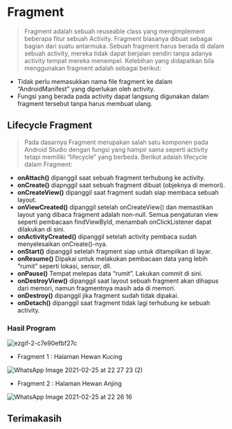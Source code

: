 # Fragment
>Fragment adalah sebuah reuseable class yang mengimplement beberapa fitur sebuah Activity. Fragment biasanya dibuat sebagai bagian dari suatu antarmuka. Sebuah fragment harus berada di dalam sebuah activity, mereka tidak dapat berjalan sendiri tanpa adanya activity tempat mereka menempel.
Kelebihan yang didapatkan bila menggunakan fragment adalah sebagai berikut:
- Tidak perlu memasukkan nama file fragment ke dalam “AndroidManifest” yang diperlukan oleh activity.
- Fungsi yang berada pada activity dapat langsung digunakan dalam fragment tersebut tanpa harus membuat ulang.


## Lifecycle Fragment
> Pada dasarnya Fragment merupakan salah satu komponen pada Android Studio dengan fungsi yang hampir sama seperti activity tetapi memiliki “lifecycle” yang berbeda. Berikut adalah lifecycle dalam Fragment:
- **onAttach()** dipanggil saat sebuah fragment terhubung ke activity.
- **onCreate()** diapnggil saat sebuah fragment dibuat (objeknya di memori).
- **onCreateView()** dipanggil saat fragment sudah siap membaca sebuah layout.
- **onViewCreated()** dipanggil setelah onCreateView() dan memastikan layout yang dibaca fragment adalah non-null. Semua pengaturan view seperti pembacaan findViewById, menambah onClickListener dapat dilakukan di sini.
- **onActivityCreated()** dipanggil setelah activity pembaca sudah menyelesaikan onCreate()-nya.
- **onStart()** dipanggil setelah fragment siap untuk ditampilkan di layar.
- **onResume()** Dipakai untuk melakukan pembacaan data yang lebih “rumit” seperti lokasi, sensor, dll.
- **onPause()** Tempat melepas data “rumit”. Lakukan commit di sini.
- **onDestroyView()** dipanggil saat layout sebuah fragment akan dihapus dari memori, namun fragmentnya masih ada di memori.
- **onDestroy()** dipanggil jika fragment sudah tidak dipakai.
- **onDetach()** dipanggil saat fragment tidak lagi terhubung ke sebuah activity.

### Hasil Program
![ezgif-2-c7e90efbf27c](https://user-images.githubusercontent.com/60590053/109190828-1a19e000-77c8-11eb-90a0-54d6dd5452d7.gif)

- Fragment 1 : Halaman Hewan Kucing

![WhatsApp Image 2021-02-25 at 22 27 23 (2)](https://user-images.githubusercontent.com/60590053/109190846-1dad6700-77c8-11eb-9c52-e0664bf2baa9.jpeg)

- Fragment 2 : Halaman Hewan Anjing

![WhatsApp Image 2021-02-25 at 22 26 16](https://user-images.githubusercontent.com/60590053/109190853-200fc100-77c8-11eb-9d13-790c4b119c26.jpeg)

## Terimakasih
